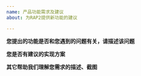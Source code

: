 ```yaml
---
name: 产品功能需求及建议
about: 为RAP2提供新功能的建议

---
```


**您提出的功能是否和您遇到的问题有关，请描述该问题**


**您是否有建议的实现方案**


**其它帮助我们理解您需求的描述、截图**
